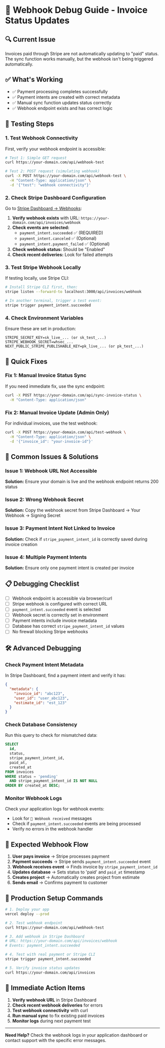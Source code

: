# 🐛 Webhook Debug Guide - Invoice Status Updates

## 🔍 **Current Issue**
Invoices paid through Stripe are not automatically updating to "paid" status. The sync function works manually, but the webhook isn't being triggered automatically.

## ✅ **What's Working**
- ✅ Payment processing completes successfully
- ✅ Payment intents are created with correct metadata
- ✅ Manual sync function updates status correctly
- ✅ Webhook endpoint exists and has correct logic

## 🧪 **Testing Steps**

### **1. Test Webhook Connectivity**

First, verify your webhook endpoint is accessible:

```bash
# Test 1: Simple GET request
curl https://your-domain.com/api/webhook-test

# Test 2: POST request (simulating webhook)
curl -X POST https://your-domain.com/api/webhook-test \
  -H "Content-Type: application/json" \
  -d '{"test": "webhook connectivity"}'
```

### **2. Check Stripe Dashboard Configuration**

Go to [Stripe Dashboard → Webhooks](https://dashboard.stripe.com/webhooks):

1. **Verify webhook exists** with URL: `https://your-domain.com/api/invoices/webhook`
2. **Check events are selected:**
   - `payment_intent.succeeded` ✅ (REQUIRED)
   - `payment_intent.canceled` ✅ (Optional)
   - `payment_intent.payment_failed` ✅ (Optional)
3. **Check webhook status:** Should be "Enabled"
4. **Check recent deliveries:** Look for failed attempts

### **3. Test Stripe Webhook Locally**

If testing locally, use Stripe CLI:

```bash
# Install Stripe CLI first, then:
stripe listen --forward-to localhost:3000/api/invoices/webhook

# In another terminal, trigger a test event:
stripe trigger payment_intent.succeeded
```

### **4. Check Environment Variables**

Ensure these are set in production:

```env
STRIPE_SECRET_KEY=sk_live_... (or sk_test_...)
STRIPE_WEBHOOK_SECRET=whsec_...
NEXT_PUBLIC_STRIPE_PUBLISHABLE_KEY=pk_live_... (or pk_test_...)
```

## 🔧 **Quick Fixes**

### **Fix 1: Manual Invoice Status Sync**

If you need immediate fix, use the sync endpoint:

```bash
curl -X POST https://your-domain.com/api/sync-invoice-status \
  -H "Content-Type: application/json"
```

### **Fix 2: Manual Invoice Update (Admin Only)**

For individual invoices, use the test webhook:

```bash
curl -X POST https://your-domain.com/api/test-webhook \
  -H "Content-Type: application/json" \
  -d '{"invoice_id": "your-invoice-id"}'
```

## 🚨 **Common Issues & Solutions**

### **Issue 1: Webhook URL Not Accessible**
**Solution:** Ensure your domain is live and the webhook endpoint returns 200 status

### **Issue 2: Wrong Webhook Secret**
**Solution:** Copy the webhook secret from Stripe Dashboard → Your Webhook → Signing Secret

### **Issue 3: Payment Intent Not Linked to Invoice**
**Solution:** Check if `stripe_payment_intent_id` is correctly saved during invoice creation

### **Issue 4: Multiple Payment Intents**
**Solution:** Ensure only one payment intent is created per invoice

## 📋 **Debugging Checklist**

- [ ] Webhook endpoint is accessible via browser/curl
- [ ] Stripe webhook is configured with correct URL
- [ ] `payment_intent.succeeded` event is selected
- [ ] Webhook secret is correctly set in environment
- [ ] Payment intents include invoice metadata
- [ ] Database has correct `stripe_payment_intent_id` values
- [ ] No firewall blocking Stripe webhooks

## 🛠 **Advanced Debugging**

### **Check Payment Intent Metadata**

In Stripe Dashboard, find a payment intent and verify it has:
```json
{
  "metadata": {
    "invoice_id": "abc123",
    "user_id": "user_abc123",
    "estimate_id": "est_123"
  }
}
```

### **Check Database Consistency**

Run this query to check for mismatched data:
```sql
SELECT 
  id,
  status,
  stripe_payment_intent_id,
  paid_at,
  created_at
FROM invoices 
WHERE status = 'pending' 
  AND stripe_payment_intent_id IS NOT NULL
ORDER BY created_at DESC;
```

### **Monitor Webhook Logs**

Check your application logs for webhook events:
- Look for `🔄 Webhook received` messages
- Check if `payment_intent.succeeded` events are being processed
- Verify no errors in the webhook handler

## 🎯 **Expected Webhook Flow**

1. **User pays invoice** → Stripe processes payment
2. **Payment succeeds** → Stripe sends `payment_intent.succeeded` event
3. **Webhook receives event** → Finds invoice by `stripe_payment_intent_id`
4. **Updates database** → Sets status to 'paid' and `paid_at` timestamp
5. **Creates project** → Automatically creates project from estimate
6. **Sends email** → Confirms payment to customer

## 🚀 **Production Setup Commands**

```bash
# 1. Deploy your app
vercel deploy --prod

# 2. Test webhook endpoint
curl https://your-domain.com/api/webhook-test

# 3. Add webhook in Stripe Dashboard
# URL: https://your-domain.com/api/invoices/webhook
# Events: payment_intent.succeeded

# 4. Test with real payment or Stripe CLI
stripe trigger payment_intent.succeeded

# 5. Verify invoice status updates
curl https://your-domain.com/api/invoices
```

## 🔄 **Immediate Action Items**

1. **Verify webhook URL** in Stripe Dashboard
2. **Check recent webhook deliveries** for errors
3. **Test webhook connectivity** with curl
4. **Run manual sync** to fix existing paid invoices
5. **Monitor logs** during next payment test

---

**Need Help?** Check the webhook logs in your application dashboard or contact support with the specific error messages. 